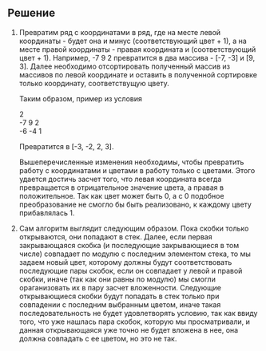 ## Решение

1) Превратим ряд с координатами в ряд, где на месте левой координаты - будет она и минус (соответствующий цвет + 1), а на месте правой координаты -
правая координата и (соответствующий цвет + 1). Например, -7 9 2 превратится в два массива - [-7, -3] и [9, 3]. Далее необходимо отсортировать полученный массив
из массивов по левой координате и оставить в полученной сортировке только координату, соответствущую цвету.

    Таким образом, пример из условия

    2</br>
    -7 9 2</br>
    -6 -4 1</br>

    Превратится в [-3, -2, 2, 3].
    
    Вышеперечисленные изменения необходимы, чтобы превратить работу с координатами и цветами в работу только с цветами. Этого удается достичь засчет того, что
    левая координата всегда превращается в отрицательное значение цвета, а правая в положительное. Так как цвет может быть 0, а с 0 подобное преобразование не
    смогло бы быть реализовано, к каждому цвету прибавлялась 1.
2) Сам алгоритм выглядит следующим образом. Пока скобки только открываются, они попадают в стек. Далее, если первая закрывающаяся скобка (и последующие закрывающиеся в том числе) совпадает по модулю с 
последним элементом стека, то мы задаем новый цвет, которому должны будут соответствовать последующие пары скобок, если он совпадает у левой и правой скобки, иначе (так как они равны по модулю) мы смогли ораганизовать их в пару засчет вложенности. Следующие открывающиеся скобки будут попадать в стек только при совпадении с последним выбранным цветом, иначе такая последовательность не будет удовлетворять условию, так как ввиду того, что уже
нашлась пара скобок, которую мы просматривали, и данная открывающаяся уже точно не будет вложена в нее, она должна совпадать с ее цветом, но это не так.
